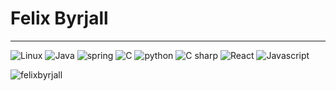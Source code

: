 #  Felix Byrjall

<!--PLASS TIL ANDRE TING, EKS BESKRIVELSE-->

---

<img alt="Linux" src="https://img.shields.io/badge/Linux-FCC624?style=for-the-badge&logo=linux&logoColor=black"> <img alt="Java" src="https://img.shields.io/badge/java-orange.svg?style=for-the-badge&logo=openjdk&logoColor=white"> <img alt="spring" src="https://img.shields.io/badge/Spring-6DB33F.svg?style=for-the-badge&logo=Spring&logoColor=white"> <img alt="C" src="https://img.shields.io/badge/c-%2300599C.svg?style=for-the-badge&logo=c&logoColor=white"> <img alt="python" src="https://img.shields.io/badge/Python-3776AB.svg?style=for-the-badge&logo=Python&logoColor=white"> <img alt="C sharp" src="https://img.shields.io/badge/c%23-%23239120.svg?style=for-the-badge&logo=csharp&logoColor=white"> <img alt="React" src="https://img.shields.io/badge/react-%2361DAFB.svg?style=for-the-badge&logo=react&logoColor=black"> <img alt="Javascript" src="https://img.shields.io/badge/JavaScript-F7DF1E.svg?style=for-the-badge&logo=JavaScript&logoColor=black">

<p align="left"> <img src="https://komarev.com/ghpvc/?username=felixbyrjall&label=Profile%20views&color=0e75b6&style=flat" alt="felixbyrjall" /> </p>

<!--
#### Current grades

##### Third Semester
- [PG3302 Software Design](https://github.com/felixbyrjall/software-design-exam) (B)
- [PGR209 Backend Programming](https://github.com/felixbyrjall/backend-exam): (A) 
- [PG6301 Webdevelopment and API design](https://github.com/kristiania-pg6301-2023/pg6301eksamen-felixbyrjall): (C)

##### Fourth Semester
- [PG3401 C Programming in Linux](https://github.com/felixbyrjall/pg3401_c) (B)
- [PGR107 Python Programming](https://github.com/felixbyrjall/Python-Exam) (A)
- [PRO202 Agile Project](https://github.com/teamcygnus24/lightbeam) (B)

<img align="left" alt="Java" width="30px" style="padding-right:10px;" src="https://cdn.jsdelivr.net/gh/devicons/devicon/icons/java/java-original.svg"/>
<img align="left" alt="C sharp" width="30px" style="padding-right:10px;" src="https://cdn.jsdelivr.net/gh/devicons/devicon/icons/csharp/csharp-plain.svg"/>
<img align="left" alt="React.js" width="30px" style="padding-right:10px;" src="https://cdn.jsdelivr.net/gh/devicons/devicon/icons/react/react-original.svg"/>
<img align="left" alt="Git" width="30px" style="padding-right:10px;" src="https://cdn.jsdelivr.net/gh/devicons/devicon/icons/git/git-original.svg" />
<img align="left" alt="JavaScript" width="30px" style="padding-right:10px;" src="https://cdn.jsdelivr.net/gh/devicons/devicon/icons/javascript/javascript-plain.svg" />
<img align="left" alt="HTML" width="30px" style="padding-right:10px;" src="https://cdn.jsdelivr.net/gh/devicons/devicon/icons/html5/html5-plain.svg" />
<img align="left" alt="CSS" width="30px" style="padding-right:10px;" src="https://cdn.jsdelivr.net/gh/devicons/devicon/icons/css3/css3-plain.svg" />
-->


<!--<img align="left" alt="GitHub" width="30px" style="padding-right:10px;" src="https://cdn.jsdelivr.net/gh/devicons/devicon/icons/github/github-original.svg" />-->



<!-- ![Felix' GitHub stats](https://github-readme-stats.vercel.app/api?username=felixbyrjall&show_icons=true&theme=tokyonight&count_private=true&include_all_commits) -->



<!--
   <p align="left">
      <a href="https://www.youtube.com/c/fknight?sub_confirmation=1">
         <img alt="youtube subscribers" title="Subscribe to my YouTube channel" src="https://custom-icon-badges.demolab.com/youtube/channel/subscribers/UC2WHjPDvbE6O328n17ZGcfg?color=%23E05D44&label=SUBSCRIBE&logo=video&logoColor=white&style=for-the-badge&labelColor=CE4630"/></a> 
      <a href="https://www.youtube.com/c/fknight">
         <img alt="youtube views" title="YouTube views" src="https://custom-icon-badges.demolab.com/youtube/channel/views/UC2WHjPDvbE6O328n17ZGcfg?color=%23E1AD0E&logo=eye&logoColor=white&style=for-the-badge&labelColor=C79600"/></a> 
      <a href="https://github.com/ForrestKnight?tab=followers">
         <img alt="followers" title="Follow me on Github" src="https://custom-icon-badges.demolab.com/github/followers/ForrestKnight?color=236ad3&labelColor=1155ba&style=for-the-badge&logo=person-add&label=Follow&logoColor=white"/></a>
      <a href="https://github.com/ForrestKnight?tab=repositories&sort=stargazers">
         <img alt="total stars" title="Total stars on GitHub" src="https://custom-icon-badges.demolab.com/github/stars/ForrestKnight?color=55960c&style=for-the-badge&labelColor=488207&logo=star"/></a>
   </p>
-->








